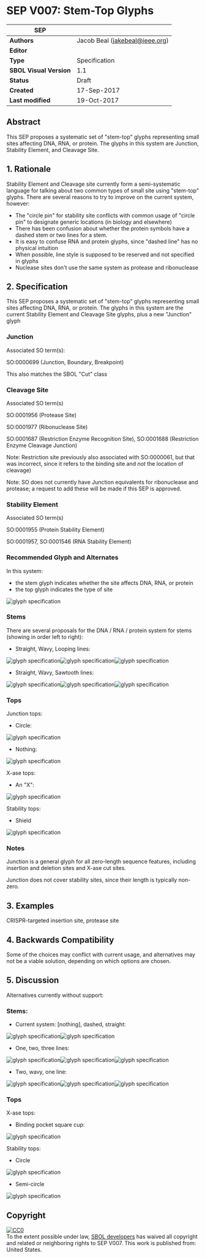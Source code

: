 # SEP V007: Stem-Top Glyphs

| SEP | <leave empty> |
| --- | --- |
| **Authors** | Jacob Beal (jakebeal@ieee.org) |
| **Editor** | <leave empty> |
| **Type** | Specification |
| **SBOL Visual Version** | 1.1 |
| **Status** | Draft |
| **Created** | 17-Sep-2017 |
| **Last modified** | 19-Oct-2017 |
## Abstract

This SEP proposes a systematic set of "stem-top" glyphs representing small sites affecting DNA, RNA, or protein. The glyphs in this system are Junction, Stability Element, and Cleavage Site.

## 1. Rationale <a name="rationale"></a>

Stability Element and Cleavage site currently form a semi-systematic language for talking about two common types of small site using "stem-top" glyphs. There are several reasons to try to improve on the current system, however:

- The "circle pin" for stability site conflicts with common usage of "circle pin" to designate generic locations (in biology and elsewhere)
- There has been confusion about whether the protein symbols have a dashed stem or two lines for a stem.
- It is easy to confuse RNA and protein glyphs, since "dashed line" has no physical intuition
- When possible, line style is supposed to be reserved and not specified in glyphs
- Nuclease sites don't use the same system as protease and ribonuclease

## 2. Specification <a name="specification"></a>

This SEP proposes a systematic set of "stem-top" glyphs representing small sites affecting DNA, RNA, or protein.  The glyphs in this system are the current Stability Element and Cleavage Site glyphs, plus a new "Junction" glyph

### Junction

Associated SO term(s):

SO:0000699 (Junction, Boundary, Breakpoint)

This also matches the SBOL "Cut" class

### Cleavage Site

Associated SO term(s)

SO:0001956 (Protease Site)

SO:0001977 (Ribonuclease Site)

SO:0001687 (Restriction Enzyme Recognition Site), SO:0001688 (Restriction Enzyme Cleavage Junction)

Note: Restriction site previously also associated with SO:0000061, but that was incorrect, since it refers to the binding site and *not* the location of cleavage)

Note: SO does not currently have Junction equivalents for ribonuclease and protease; a request to add these will be made if this SEP is approved.

### Stability Element

Associated SO term(s)

SO:0001955 (Protein Stability Element)

SO:0001957, SO:0001546 (RNA Stability Element)


### Recommended Glyph and Alternates

In this system:

- the stem glyph indicates whether the site affects DNA, RNA, or protein
- the top glyph indicates the type of site

![glyph specification](https://raw.githubusercontent.com/SynBioDex/SBOLv-realizations/a30f24c/Glyphs/cut/stem-top-specification.png)

### Stems
There are several proposals for the DNA / RNA / protein system for stems (showing in order left to right):

- Straight, Wavy, Looping lines:

![glyph specification](https://raw.githubusercontent.com/SynBioDex/SBOLv-realizations/a30f24c/Glyphs/cut/stem-top-specification-straight.png)![glyph specification](https://raw.githubusercontent.com/SynBioDex/SBOLv-realizations/a30f24c/Glyphs/cut/stem-top-specification-wavy.png)![glyph specification](https://raw.githubusercontent.com/SynBioDex/SBOLv-realizations/90e8478/Glyphs/cut/stem-top-specification-loops.png)

- Straight, Wavy, Sawtooth lines:

![glyph specification](https://raw.githubusercontent.com/SynBioDex/SBOLv-realizations/a30f24c/Glyphs/cut/stem-top-specification-straight.png)![glyph specification](https://raw.githubusercontent.com/SynBioDex/SBOLv-realizations/a30f24c/Glyphs/cut/stem-top-specification-wavy.png)![glyph specification](https://raw.githubusercontent.com/SynBioDex/SBOLv-realizations/cd93a0b/Glyphs/cut/stem-top-specification-sawtooth-sharper.png)

### Tops

Junction tops:

- Circle:

![glyph specification](https://raw.githubusercontent.com/SynBioDex/SBOLv-realizations/a30f24c/Glyphs/cut/stem-top-specification-straight.png)

- Nothing:

![glyph specification](https://raw.githubusercontent.com/SynBioDex/SBOLv-realizations/a30f24c/Glyphs/cut/stem-top-specification-plain.png)


X-ase tops:

- An "X":

![glyph specification](https://raw.githubusercontent.com/SynBioDex/SBOLv-realizations/a30f24c/Glyphs/cut/stem-top-specification-X.png)


Stability tops:

- Shield

![glyph specification](https://raw.githubusercontent.com/SynBioDex/SBOLv-realizations/90e8478/Glyphs/cut/stem-top-specification-shield.png)

### Notes
Junction is a general glyph for all zero-length sequence features, including insertion and deletion sites and X-ase cut sites.

Junction does not cover stability sites, since their length is typically non-zero.

## 3. Examples <a name='example'></a>

CRISPR-targeted insertion site, protease site

## 4. Backwards Compatibility <a name='compatibility'></a>

Some of the choices may conflict with current usage, and alternatives may not be a viable solution, depending on which options are chosen. 

## 5. Discussion <a name='discussion'></a>

Alternatives currently without support:

### Stems:
- Current system: [nothing], dashed, straight:

![glyph specification](https://raw.githubusercontent.com/SynBioDex/SBOLv-realizations/a30f24c/Glyphs/cut/stem-top-specification-dashed.png)![glyph specification](https://raw.githubusercontent.com/SynBioDex/SBOLv-realizations/a30f24c/Glyphs/cut/stem-top-specification-straight.png)

- One, two, three lines:

![glyph specification](https://raw.githubusercontent.com/SynBioDex/SBOLv-realizations/a30f24c/Glyphs/cut/stem-top-specification-straight.png)![glyph specification](https://raw.githubusercontent.com/SynBioDex/SBOLv-realizations/a30f24c/Glyphs/cut/stem-top-specification-double.png)![glyph specification](https://raw.githubusercontent.com/SynBioDex/SBOLv-realizations/a30f24c/Glyphs/cut/stem-top-specification-triple.png)

- Two, wavy, one line:

![glyph specification](https://raw.githubusercontent.com/SynBioDex/SBOLv-realizations/a30f24c/Glyphs/cut/stem-top-specification-double.png)![glyph specification](https://raw.githubusercontent.com/SynBioDex/SBOLv-realizations/a30f24c/Glyphs/cut/stem-top-specification-wavy.png)![glyph specification](https://raw.githubusercontent.com/SynBioDex/SBOLv-realizations/a30f24c/Glyphs/cut/stem-top-specification-straight.png)
### Tops

X-ase tops:
- Binding pocket square cup:

![glyph specification](https://raw.githubusercontent.com/SynBioDex/SBOLv-realizations/a30f24c/Glyphs/cut/stem-top-specification-cup.png)


Stability tops:
- Circle

![glyph specification](https://raw.githubusercontent.com/SynBioDex/SBOLv-realizations/a30f24c/Glyphs/cut/stem-top-specification-straight.png)

- Semi-circle

![glyph specification](https://raw.githubusercontent.com/SynBioDex/SBOLv-realizations/a30f24c/Glyphs/cut/stem-top-specification-semicircle.png)


## Copyright <a name='copyright'></a>

<p xmlns:dct="http://purl.org/dc/terms/" xmlns:vcard="http://www.w3.org/2001/vcard-rdf/3.0#">
  <a rel="license"
     href="http://creativecommons.org/publicdomain/zero/1.0/">
    <img src="http://i.creativecommons.org/p/zero/1.0/88x31.png" style="border-style: none;" alt="CC0" />
  </a>
  <br />
  To the extent possible under law,
  <a rel="dct:publisher"
     href="sbolstandard.org">
    <span property="dct:title">SBOL developers</span></a>
  has waived all copyright and related or neighboring rights to
  <span property="dct:title">SEP V007</span>.
This work is published from:
<span property="vcard:Country" datatype="dct:ISO3166"
      content="US" about="sbolstandard.org">
  United States</span>.
</p>
